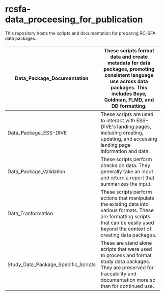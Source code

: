 # rcsfa-data_proceesing_for_publication  
This repository hosts the scripts and documentation for preparing RC-SFA data packages.

| Data_Package_Documentation          | These scripts format data and create metadata for data packages, promoting consistent language use across data packages. This includes Boye, Goldman, FLMD, and DD formatting.           |
| ----------------------------------- | ---------------------------------------------------------------------------------------------------------------------------------------------------------------------------------------- |
| Data_Package_ESS-DIVE               | These scripts are used to interact with ESS-DIVE's landing pages, including creating, updating, and accessing landing page information and data.                                         |
| Data_Package_Validation             | These scripts perform checks on data. They generally take an input and return a report that summarizes the input.                                                                        |
| Data_Tranformation                  | These scripts perform actions that manipulate the existing data into various formats. These are formatting scripts that can be easily used beyond the context of creating data packages. |
| Study_Data_Package_Specific_Scripts | These are stand alone scripts that were used to process and format study data packages. They are preserved for traceability and documentation more so than for continued use.            |
